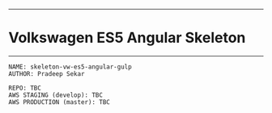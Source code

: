 ----
# Volkswagen ES5 Angular Skeleton
----

~~~~
NAME: skeleton-vw-es5-angular-gulp
AUTHOR: Pradeep Sekar

REPO: TBC
AWS STAGING (develop): TBC
AWS PRODUCTION (master): TBC
~~~~
